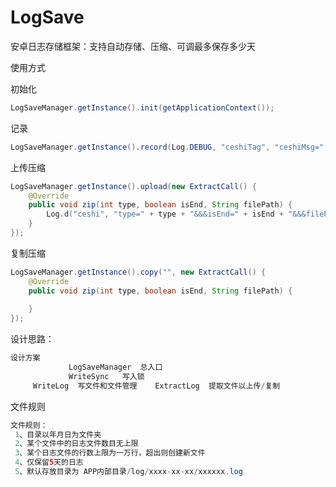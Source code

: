 # LogSave
安卓日志存储框架：支持自动存储、压缩、可调最多保存多少天



使用方式



初始化

```java
LogSaveManager.getInstance().init(getApplicationContext());
```



记录

```java
LogSaveManager.getInstance().record(Log.DEBUG, "ceshiTag", "ceshiMsg=" + i);
```



上传压缩

```java
LogSaveManager.getInstance().upload(new ExtractCall() {
    @Override
    public void zip(int type, boolean isEnd, String filePath) {
        Log.d("ceshi", "type=" + type + "&&&isEnd=" + isEnd + "&&&filePath=" + filePath);
    }
});
```



复制压缩

```java
LogSaveManager.getInstance().copy("", new ExtractCall() {
    @Override
    public void zip(int type, boolean isEnd, String filePath) {
        
    }
});
```





设计思路：

```java
设计方案
             LogSaveManager  总入口
             WriteSync   写入锁
     WriteLog  写文件和文件管理    ExtractLog  提取文件以上传/复制
```



文件规则

```java
文件规则：
 1、目录以年月日为文件夹
 2、某个文件中的日志文件数目无上限
 3、某个日志文件的行数上限为一万行，超出则创建新文件
 4、仅保留5天的日志
 5、默认存放目录为 APP内部目录/log/xxxx-xx-xx/xxxxxx.log
```
